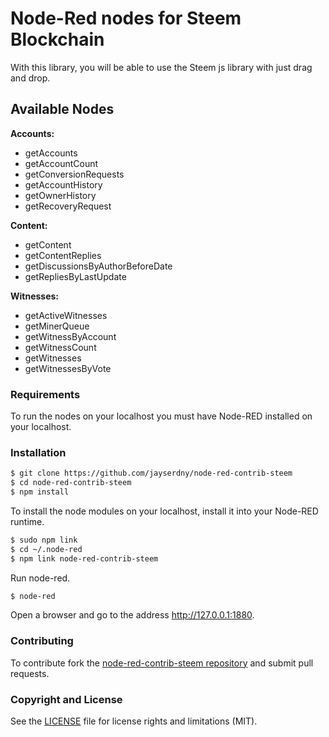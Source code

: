 # Node-Red nodes for Steem Blockchain
With this library, you will be able to use the Steem js library with just drag and drop.


## Available Nodes

**Accounts:**

- getAccounts
- getAccountCount
- getConversionRequests
- getAccountHistory
- getOwnerHistory
- getRecoveryRequest

**Content:**

- getContent
- getContentReplies
- getDiscussionsByAuthorBeforeDate
- getRepliesByLastUpdate

**Witnesses:**

- getActiveWitnesses
- getMinerQueue
- getWitnessByAccount
- getWitnessCount
- getWitnesses
- getWitnessesByVote

### Requirements

To run the nodes on your localhost you must have Node-RED installed on your localhost. 


### Installation

```bash
$ git clone https://github.com/jayserdny/node-red-contrib-steem
$ cd node-red-contrib-steem
$ npm install
```

To install the node modules on your localhost, install it into your Node-RED runtime.

```bash
$ sudo npm link
$ cd ~/.node-red
$ npm link node-red-contrib-steem
```

Run node-red.

```bash
$ node-red
```

Open a browser and go to the address http://127.0.0.1:1880.


### Contributing

To contribute fork the [node-red-contrib-steem repository](https://github.com/jayserdny/node-red-contrib-steem) and submit pull requests.


### Copyright and License

See the [LICENSE](LICENSE) file for license rights and limitations (MIT).
